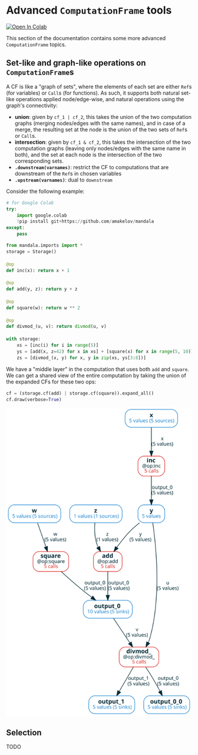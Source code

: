 # Advanced `ComputationFrame` tools
<a href="https://colab.research.google.com/github/amakelov/mandala/blob/master/mandala/docs_notebooks/06_advanced_cf.ipynb"> 
  <img src="https://colab.research.google.com/assets/colab-badge.svg" alt="Open In Colab"/> </a>

This section of the documentation contains some more advanced `ComputationFrame`
topics.

## Set-like and graph-like operations on `ComputationFrame`s
A CF is like a "graph of sets", where the elements of each set are either `Ref`s
(for variables) or `Call`s (for functions). As such, it supports both natural
set-like operations applied node/edge-wise, and natural operations using the
graph's connectivity:

- **union**: given by `cf_1 | cf_2`, this takes the union of the two computation
graphs (merging nodes/edges with the same names), and in case of a merge, the
resulting set at the node is the union of the two sets of `Ref`s or `Call`s.
- **intersection**: given by `cf_1 & cf_2`, this takes the intersection of the
two computation graphs (leaving only nodes/edges with the same name in both), 
and the set at each node is the intersection of the two corresponding sets. 
- **`.downstream(varnames)`**: restrict the CF to computations that are
downstream of the `Ref`s in chosen variables
- **`.upstream(varnames)`**: dual to `downstream`

Consider the following example:


```python
# for Google Colab
try:
    import google.colab
    !pip install git+https://github.com/amakelov/mandala
except:
    pass
```


```python
from mandala.imports import *
storage = Storage()

@op
def inc(x): return x + 1

@op
def add(y, z): return y + z

@op
def square(w): return w ** 2

@op
def divmod_(u, v): return divmod(u, v)

with storage:
    xs = [inc(i) for i in range(5)]
    ys = [add(x, z=42) for x in xs] + [square(x) for x in range(5, 10)]
    zs = [divmod_(x, y) for x, y in zip(xs, ys[3:8])]
```

We have a "middle layer" in the computation that uses both `add` and `square`.
We can get a shared view of the entire computation by taking the union of the
expanded CFs for these two ops:


```python
cf = (storage.cf(add) | storage.cf(square)).expand_all()
cf.draw(verbose=True)
```


    
![svg](06_advanced_cf_files/06_advanced_cf_5_0.svg)
    


## Selection
TODO
